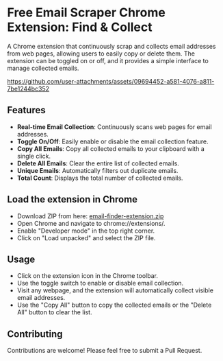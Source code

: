 # Free Email Scraper Chrome Extension: Find & Collect
A Chrome extension that continuously scrap and collects email addresses from web pages, allowing users to easily copy or delete them. The extension can be toggled on or off, and it provides a simple interface to manage collected emails.


https://github.com/user-attachments/assets/09694452-a581-4076-a811-7be1244bc352

## Features

- **Real-time Email Collection**: Continuously scans web pages for email addresses.
- **Toggle On/Off**: Easily enable or disable the email collection feature.
- **Copy All Emails**: Copy all collected emails to your clipboard with a single click.
- **Delete All Emails**: Clear the entire list of collected emails.
- **Unique Emails**: Automatically filters out duplicate emails.
- **Total Count**: Displays the total number of collected emails.

## Load the extension in Chrome

- Download ZIP from here: [email-finder-extension.zip](https://github.com/user-attachments/files/16748212/email-finder-extension.zip)
- Open Chrome and navigate to chrome://extensions/.
- Enable "Developer mode" in the top right corner.
- Click on "Load unpacked" and select the ZIP file.

## Usage
- Click on the extension icon in the Chrome toolbar.
- Use the toggle switch to enable or disable email collection.
- Visit any webpage, and the extension will automatically collect visible email addresses.
- Use the "Copy All" button to copy the collected emails or the "Delete All" button to clear the list.

## Contributing
Contributions are welcome! Please feel free to submit a Pull Request.
